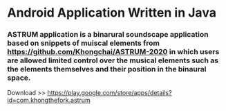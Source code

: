 # Android Application Written in Java

### ASTRUM application is a binarural soundscape application based on snippets of muiscal elements from https://github.com/Khongchai/ASTRUM-2020 in which users are allowed limited control over the musical elements such as the elements themselves and their position in the binaural space.



Download >> https://play.google.com/store/apps/details?id=com.khongthefork.astrum



